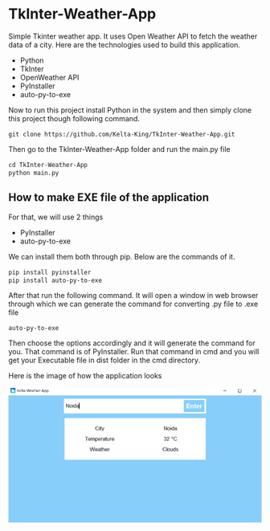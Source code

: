 # TkInter-Weather-App
Simple Tkinter weather app. It uses Open Weather API to fetch the weather data of a city. Here are the technologies used to build this application.
- Python
- TkInter
- OpenWeather API
- PyInstaller
- auto-py-to-exe

Now to run this project install Python in the system and then simply clone this project though following command. 
```
git clone https://github.com/Kelta-King/TkInter-Weather-App.git
```
Then go to the TkInter-Weather-App folder and run the main.py file
```
cd TkInter-Weather-App
python main.py
```

## How to make EXE file of the application
For that, we will use 2 things
- PyInstaller
- auto-py-to-exe

We can install them both through pip. Below are the commands of it.
```
pip install pyinstaller
pip install auto-py-to-exe
```
After that run the following command. It will open a window in web browser through which we can generate the command for converting .py file to .exe file
```
auto-py-to-exe
```

Then choose the options accordingly and it will generate the command for you. That command is of PyInstaller. Run that command in cmd and you will get your Executable file in dist folder in the cmd directory.

Here is the image of how the application looks

![](https://github.com/Kelta-King/TkInter-Weather-App/blob/main/Media/Weather-App.PNG)
